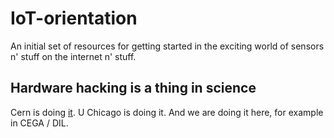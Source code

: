 # IoT-orientation
An initial set of resources for getting started in the exciting world of
sensors n' stuff on the internet n' stuff.

## Hardware hacking is a thing in science

Cern is doing [it](http://openhardware.science/). U Chicago is doing it. And we
are doing it here, for example in CEGA / DIL.

